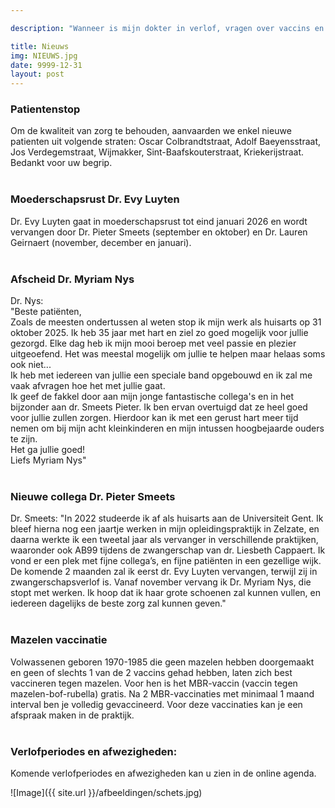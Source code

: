 ```yaml
---

description: "Wanneer is mijn dokter in verlof, vragen over vaccins en ander nieuws.. "

title: Nieuws
img: NIEUWS.jpg
date: 9999-12-31
layout: post
---
```


### Patientenstop
Om de kwaliteit van zorg te behouden, aanvaarden we enkel nieuwe patienten uit volgende straten: Oscar Colbrandtstraat, Adolf Baeyensstraat, Jos Verdegemstraat, Wijmakker, Sint-Baafskouterstraat, Kriekerijstraat. Bedankt voor uw begrip.<br><br>


### Moederschapsrust Dr. Evy Luyten
Dr. Evy Luyten gaat in moederschapsrust tot eind januari 2026 en wordt vervangen door Dr. Pieter Smeets (september en oktober) en Dr. Lauren Geirnaert (november, december en januari).<br><br>

### Afscheid Dr. Myriam Nys
Dr. Nys: <br>
"Beste patiënten, <br>
Zoals de meesten ondertussen al weten stop ik mijn werk als huisarts op 31 oktober 2025. Ik heb 35 jaar met hart en ziel zo goed mogelijk voor jullie gezorgd. Elke dag heb ik mijn mooi beroep met veel passie en plezier uitgeoefend. Het was meestal mogelijk om jullie te helpen maar helaas soms ook niet... <br>
Ik heb met iedereen van jullie een speciale band opgebouwd en ik zal me vaak afvragen hoe het met jullie gaat. <br>
Ik geef de fakkel door aan mijn jonge fantastische collega's en in het bijzonder aan dr. Smeets Pieter. Ik ben ervan overtuigd dat ze heel goed voor jullie zullen zorgen. Hierdoor kan ik met een gerust hart meer tijd nemen om bij mijn acht kleinkinderen en mijn intussen hoogbejaarde ouders te zijn. <br>
Het ga jullie goed! <br>
Liefs Myriam Nys" <br><br>


### Nieuwe collega Dr. Pieter Smeets
Dr. Smeets: "In 2022 studeerde ik af als huisarts aan de Universiteit Gent. Ik bleef hierna nog een jaartje werken in mijn opleidingspraktijk in Zelzate, en daarna werkte ik een tweetal jaar als vervanger in verschillende praktijken, waaronder ook AB99 tijdens de zwangerschap van dr. Liesbeth Cappaert. Ik vond er een plek met fijne collega’s, en fijne patiënten in een gezellige wijk. De komende 2 maanden zal ik eerst dr. Evy Luyten vervangen, terwijl zij in zwangerschapsverlof is.
Vanaf november vervang ik Dr. Myriam Nys, die stopt met werken. Ik hoop dat ik haar grote schoenen zal kunnen vullen, en iedereen dagelijks de beste zorg zal kunnen geven."<br><br>


### Mazelen vaccinatie
Volwassenen geboren 1970-1985 die geen mazelen hebben doorgemaakt en geen of slechts 1 van de 2 vaccins gehad hebben, laten zich best vaccineren tegen mazelen. Voor hen is het MBR-vaccin (vaccin tegen mazelen-bof-rubella) gratis. Na 2 MBR-vaccinaties met minimaal 1 maand interval ben je volledig gevaccineerd. Voor deze vaccinaties kan je een afspraak maken in de praktijk.<br><br>


### Verlofperiodes en afwezigheden:
Komende verlofperiodes en afwezigheden kan u zien in de online agenda.




![Image]({{ site.url }}/afbeeldingen/schets.jpg)








